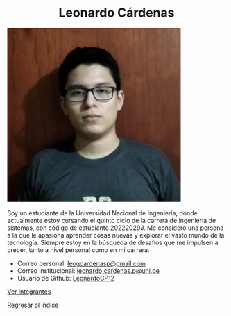 <div style="text-align:center;">
  <h1>Leonardo Cárdenas</h1>
</div>

![Leonardo Cárdenas](Cárdenas.jfif)

Soy un estudiante de la Universidad Nacional de Ingeniería, donde actualmente estoy cursando el quinto ciclo de la carrera de ingeniería de sistemas, con código de estudiante 20222029J. Me considero una persona a la que le apasiona aprender cosas nuevas y explorar el vasto mundo de la tecnología. Siempre estoy en la búsqueda de desafíos que me impulsen a crecer, tanto a nivel personal como en mi carrera.

- Correo personal: leogcardenasp@gmail.com
- Correo institucional: leonardo.cardenas.p@uni.pe
- Usuario de Github: [LeonardoCP12](https://github.com/LeonardoCP12)

[Ver integrantes](../integrantes.md)

[Regresar al índice](../../README.md)

